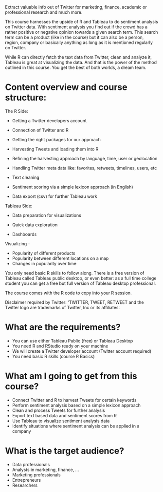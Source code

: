 Extract valuable info out of Twitter for marketing, finance, academic or professional research and much more.

This course harnesses the upside of R and Tableau to do sentiment analysis on Twitter data. With sentiment analysis you find out if the crowd has a rather positive or negative opinion towards a given search term. This search term can be a product (like in the course) but it can also be a person, region, company or basically anything as long as it is mentioned regularly on Twitter.

While R can directly fetch the text data from Twitter, clean and analyze it, Tableau is great at visualizing the data. And that is the power of the method outlined in this course. You get the best of both worlds, a dream team.

# Content overview and course structure:

The R Side:

* Getting a Twitter developers account

* Connection of Twitter and R

* Getting the right packages for our approach

* Harvesting Tweets and loading them into R

* Refining the harvesting approach by language, time, user or geolocation

* Handling Twitter meta data like: favorites, retweets, timelines, users, etc

* Text cleaning

* Sentiment scoring via a simple lexicon approach (in English)

* Data export (csv) for further Tableau work

Tableau Side:

* Data preparation for visualizations

* Quick data exploration

* Dashboards

Visualizing - 

* Popularity of different products
* Popularity between different locations on a map
* Changes in popularity over time

You only need basic R skills to follow along. There is a free version of Tableau called Tableau public desktop, or even better: as a full time college student you can get a free but full version of Tableau desktop professional.

The course comes with the R code to copy into your R session.

Disclaimer required by Twitter: 'TWITTER, TWEET, RETWEET and the Twitter logo are trademarks of Twitter, Inc or its affiliates.'

# What are the requirements?

* You can use either Tableau Public (free) or Tableau Desktop
* You need R and RStudio ready on your machine
* We will create a Twitter developer account (Twitter account required)
* You need basic R skills (course R Basics)

# What am I going to get from this course?

* Connect Twitter and R to harvest Tweets for certain keywords
* Perform sentiment analysis based on a simple lexicon approach
* Clean and process Tweets for further analysis
* Export text based data and sentiment scores from R
* Use Tableau to visualize sentiment analysis data
* Identify situations where sentiment analysis can be applied in a company

# What is the target audience?

* Data professionals
* Analysts in marketing, finance, ...
* Marketing professionals
* Entrepreneurs
* Researchers
